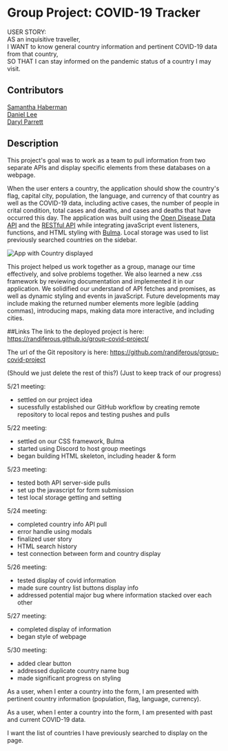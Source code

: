 # Group Project: COVID-19 Tracker

USER STORY:  
AS an inquisitive traveller,  
I WANT to know general country information and pertinent COVID-19 data from that country,  
SO THAT I can stay informed on the pandemic status of a country I may visit.

## Contributors

[Samantha Haberman](https://github.com/Samantha-Ruth)  
[Daniel Lee](https://github.com/randiferous)  
[Daryl Parrett](https://github.com/HenryTheRed85)

## Description

This project's goal was to work as a team to pull information from two separate APIs and display specific elements from these databases on a webpage.

When the user enters a country, the application should show the country's flag, capital city, population, the language, and currency of that country as well as the COVID-19 data, including active cases, the number of people in crital condition, total cases and deaths, and cases and deaths that have occurred this day.  The application was built using the [Open Disease Data API](https://corona.lmao.ninja/) and the [RESTful API](https://restcountries.com/) while integrating javaScript event listeners, functions, and HTML styling with [Bulma](https://bulma.io/).  Local storage was used to list previously searched countries on the sidebar. 



![App with Country displayed](https://user-images.githubusercontent.com/64170123/171307462-5df3cd3d-3039-49b6-8940-c78743756b16.jpg)



This project helped us work together as a group, manage our time effectively, and solve problems together.  We also learned a new .css framework by reviewing documentation and implemented it in our application.   We solidified our understand of API fetches and promises, as well as dynamic styling and events in javaScript.  Future developments may include making the returned number elements more legible (adding commas), introducing maps, making data more interactive, and including cities. 

##Links
The link to the deployed project is here: https://randiferous.github.io/group-covid-project/

The url of the Git repository is here: https://github.com/randiferous/group-covid-project

(Should we just delete the rest of this?)
(Just to keep track of our progress)

5/21 meeting:
- settled on our project idea
- sucessfully established our GitHub workflow by creating remote repository to local repos and testing pushes and pulls

5/22 meeting:
- settled on our CSS framework, Bulma
- started using Discord to host group meetings
- began building HTML skeleton, including header & form

5/23 meeting:
- tested both API server-side pulls
- set up the javascript for form submission
- test local storage getting and setting

5/24 meeting:
- completed country info API pull
- error handle using modals
- finalized user story
- HTML search history
- test connection between form and country display

5/26 meeting:
- tested display of covid information
- made sure country list buttons display info
- addressed potential major bug where information stacked over each other

5/27 meeting:
- completed display of information
- began style of webpage

5/30 meeting:
- added clear button
- addressed duplicate country name bug
- made significant progress on styling



As a user, when I enter a country into the form, I am presented 
with pertinent country information (population, flag, language, 
currency). 

As a user, when I enter a country into the form, I am presented 
with past and current COVID-19 data. 

I want the list of countries I have previously searched to display on the page. 
